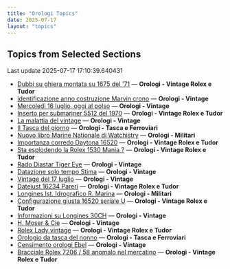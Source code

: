 ```yaml
---
title: "Orologi Topics"
date: 2025-07-17
layout: "topics"
---
```


## Topics from Selected Sections

Last update 2025-07-17 17:10:39.640431

- [Dubbi su ghiera montata su 1675 del '71](https://orologi.forumfree.it/?t=80763604) — **Orologi - Vintage Rolex e Tudor**
- [identificazione anno costruzione Marvin crono](https://orologi.forumfree.it/?t=80761545) — **Orologi - Vintage**
- [Mercoledì 16 luglio, oggi al polso](https://orologi.forumfree.it/?t=80761711) — **Orologi - Vintage**
- [Inserto per submariner 5512 del 1970](https://orologi.forumfree.it/?t=80763614) — **Orologi - Vintage Rolex e Tudor**
- [La malattia del vintage](https://orologi.forumfree.it/?t=80762254) — **Orologi - Vintage**
- [Il Tasca del giorno](https://orologi.forumfree.it/?t=80702163) — **Orologi - Tasca e Ferroviari**
- [Nuovo libro Marine Nationale di Watchistry](https://orologi.forumfree.it/?t=80762898) — **Orologi - Militari**
- [Importanza corredo Daytona 16520](https://orologi.forumfree.it/?t=80759799) — **Orologi - Vintage Rolex e Tudor**
- [Sta esplodendo la Rolex 1530 Mania ?](https://orologi.forumfree.it/?t=80757728) — **Orologi - Vintage Rolex e Tudor**
- [Rado Diastar Tiger Eye](https://orologi.forumfree.it/?t=80755140) — **Orologi - Vintage**
- [Datazione solo tempo Stima](https://orologi.forumfree.it/?t=80763640) — **Orologi - Vintage**
- [Vintage del 17 luglio](https://orologi.forumfree.it/?t=80762870) — **Orologi - Vintage**
- [Datejust 16234 Pareri](https://orologi.forumfree.it/?t=80754153) — **Orologi - Vintage Rolex e Tudor**
- [Longines Ist. Idrografico R. Marina](https://orologi.forumfree.it/?t=80763716) — **Orologi - Militari**
- [Configurazione giusta 16520 seriale U](https://orologi.forumfree.it/?t=80762291) — **Orologi - Vintage Rolex e Tudor**
- [Informazioni su Longines 30CH](https://orologi.forumfree.it/?t=80104160) — **Orologi - Vintage**
- [H. Moser & Cie](https://orologi.forumfree.it/?t=80759523) — **Orologi - Vintage**
- [Rolex Lady vintage](https://orologi.forumfree.it/?t=80759369) — **Orologi - Vintage Rolex e Tudor**
- [Orologio da tasca del nonno](https://orologi.forumfree.it/?t=80762919) — **Orologi - Tasca e Ferroviari**
- [Censimento orologi Ebel](https://orologi.forumfree.it/?t=58592137) — **Orologi - Vintage**
- [Bracciale Rolex 7206 /  58 anomalo nel mercatino](https://orologi.forumfree.it/?t=80763085) — **Orologi - Vintage Rolex e Tudor**
